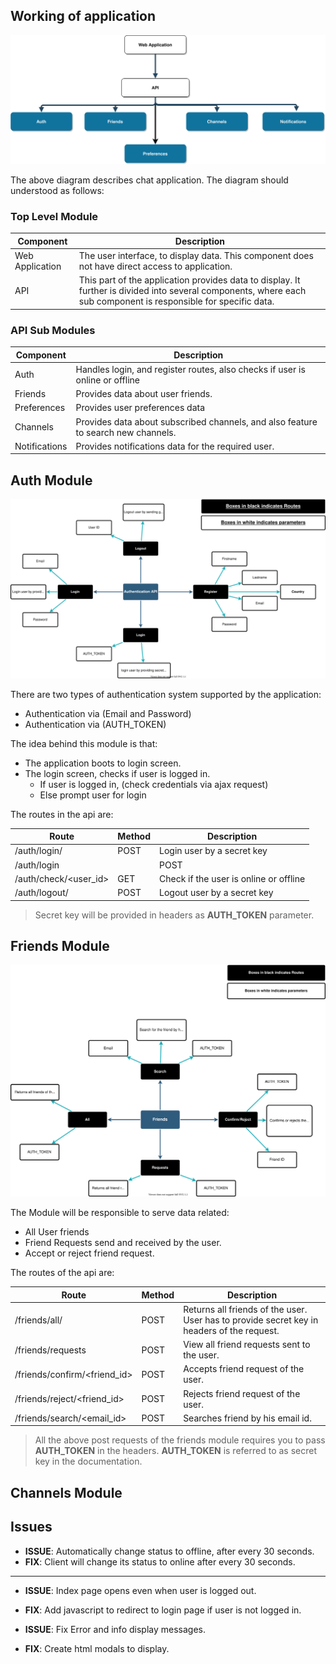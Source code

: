 


## Working of application

![app flow diagram](readme_files/app_flow.svg)

The above diagram describes chat application. The diagram should understood as follows:

### Top Level Module

| Component | Description |
| -------- | ---------- |
| Web Application | The user interface, to display data. This component does not have direct access to application. |
| API | This part of the application provides data to display. It further is divided into several components, where each sub component is responsible for specific data. |

### API Sub Modules

| Component | Description |
|--------- | ----------- |
| Auth		| Handles login, and register routes, also checks if user is online or offline |
| Friends | Provides data about user friends. |
| Preferences | Provides user preferences data |
| Channels | Provides data about subscribed channels, and also feature to search new channels. |
| Notifications | Provides notifications data for the required user. |

## Auth Module

![auth api flow](readme_files/auth_flow.svg)

There are two types of authentication system supported by the application:

- Authentication via (Email and Password)
- Authentication via (AUTH_TOKEN)

The idea behind this module is that:

- The application boots to login screen.
- The login screen, checks if user is logged in.
	- If user is logged in, (check credentials via ajax request)
	- Else prompt user for login


The routes in the api are:

|	Route 						| Method  	|	Description 			 |
| ----------------------------  | ------- 	| -------------------------- |
| /auth/login/ 					| POST		| Login user by a secret key |
| /auth/login 		|			| POST 		| Login user by credentials  |
| /auth/check/<user_id> 		| GET 		| Check if the user is online or offline |
| /auth/logout/					| POST		| Logout user by a secret key |

> Secret key will be provided in headers as **AUTH_TOKEN** parameter.

## Friends Module

![friends api flow](readme_files/friends_flow.svg)

The Module will be responsible to serve data related:

- All User friends
- Friend Requests send and received by the user.
- Accept or reject friend request.


The routes of the api are:

|	Route 						| Method  	|	Description 			 |
| ----------------------------  | ------- 	| -------------------------- |
| /friends/all/ 				| POST		| Returns all friends of the user. User has to provide secret key in headers of the request. |
| /friends/requests 			| POST 		| View all friend requests sent to the user.  |
| /friends/confirm/<friend_id>  | POST 		| Accepts friend request of the user. |
| /friends/reject/<friend_id>   | POST 		| Rejects friend request of the user. |
| /friends/search/<email_id>	| POST		| Searches friend by his email id. |


> All the above post requests of the friends module requires you to pass **AUTH_TOKEN** in the headers. **AUTH_TOKEN** is referred to as secret key in the documentation.

## Channels Module



## Issues
- **ISSUE**: Automatically change status to offline, after every 30 seconds. 
- **FIX**: Client will change its status to online after every 30 seconds.

<hr />

- **ISSUE**: Index page opens even when user is logged out.
- **FIX**: Add javascript to redirect to login page if user is not logged in.

- **ISSUE**: Fix Error and info display messages.
- **FIX**: Create html modals to display.